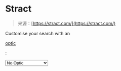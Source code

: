 <!--yml
category: 未分类
date: 2024-05-27 14:34:52
-->

# Stract

> 来源：[https://stract.com/](https://stract.com/)

Customise your search with an

[optic](/settings/optics)

:

<select id="optics-selector" name="optic" class="m-0 cursor-pointer text-xs text-neutral-focus svelte-uliunm" form="searchbar-form"><option value="" selected="selected" class="svelte-uliunm">No Optic</option><option value="https://raw.githubusercontent.com/StractOrg/sample-optics/main/copycats_removal.optic" class="svelte-uliunm">Copycats removal</option><option value="https://raw.githubusercontent.com/StractOrg/sample-optics/main/discussions.optic" class="svelte-uliunm">Discussions</option><option value="https://raw.githubusercontent.com/StractOrg/sample-optics/main/indieweb_blogroll.optic" class="svelte-uliunm">Indieweb & blogroll</option><option value="https://raw.githubusercontent.com/StractOrg/sample-optics/main/academic.optic" class="svelte-uliunm">Academic</option></select>